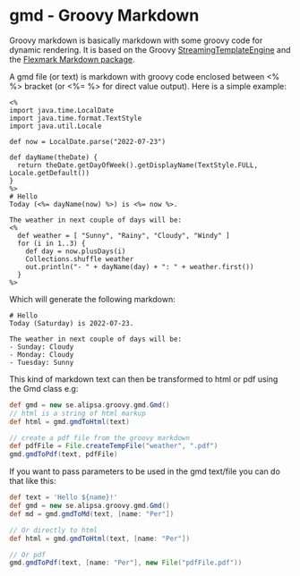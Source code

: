 # gmd - Groovy Markdown

Groovy markdown is basically markdown with some groovy code for dynamic rendering.
It is based on the Groovy [StreamingTemplateEngine](https://groovy-lang.org/templating.html) and the [Flexmark
Markdown package](https://github.com/vsch/flexmark-java).

A gmd file (or text) is markdown with groovy code enclosed between <% %> bracket (or <%= %> for direct value output). 
Here is a simple example:
```
<% 
import java.time.LocalDate
import java.time.format.TextStyle
import java.util.Locale

def now = LocalDate.parse("2022-07-23")

def dayName(theDate) {
  return theDate.getDayOfWeek().getDisplayName(TextStyle.FULL, Locale.getDefault())
}
%>
# Hello
Today (<%= dayName(now) %>) is <%= now %>.

The weather in next couple of days will be:
<%
  def weather = [ "Sunny", "Rainy", "Cloudy", "Windy" ]
  for (i in 1..3) {
    def day = now.plusDays(i)
    Collections.shuffle weather
    out.println("- " + dayName(day) + ": " + weather.first())
  }
%>
```
Which will generate the following markdown:
```
# Hello
Today (Saturday) is 2022-07-23.

The weather in next couple of days will be:
- Sunday: Cloudy
- Monday: Cloudy
- Tuesday: Sunny

```

This kind of markdown text can then be transformed to html or pdf using the Gmd class e.g:
```groovy
def gmd = new se.alipsa.groovy.gmd.Gmd()
// html is a string of html markup
def html = gmd.gmdToHtml(text)

// create a pdf file from the groovy markdown
def pdfFile = File.createTempFile("weather", ".pdf")
gmd.gmdToPdf(text, pdfFile)
```

If you want to pass parameters to be used in the gmd text/file you can do that like this:
```groovy
def text = 'Hello ${name}!'
def gmd = new se.alipsa.groovy.gmd.Gmd()
def md = gmd.gmdToMd(text, [name: "Per"])

// Or directly to html
def html = gmd.gmdToHtml(text, [name: "Per"])

// Or pdf
gmd.gmdToPdf(text, [name: "Per"], new File("pdfFile.pdf"))